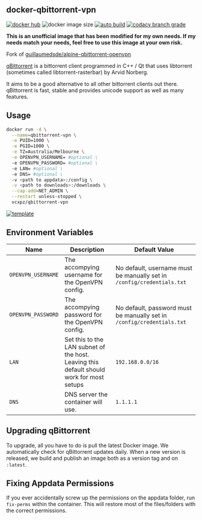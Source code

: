 ## docker-qbittorrent-vpn

[![docker hub](https://img.shields.io/badge/docker_hub-link-blue?style=for-the-badge&logo=docker)](https://hub.docker.com/r/vcxpz/qbittorrent-vpn) ![docker image size](https://img.shields.io/docker/image-size/vcxpz/qbittorrent-vpn?style=for-the-badge&logo=docker) [![auto build](https://img.shields.io/badge/docker_builds-automated-blue?style=for-the-badge&logo=docker?color=d1aa67)](https://github.com/hydazz/docker-qbittorrent-vpn/actions?query=workflow%3A"Auto+Builder+CI") [![codacy branch grade](https://img.shields.io/codacy/grade/0945a66870014049b337da44fb1e77e2/main?style=for-the-badge&logo=codacy)](https://app.codacy.com/gh/hydazz/docker-qbittorrent-vpn)

**This is an unofficial image that has been modified for my own needs. If my needs match your needs, feel free to use this image at your own risk.**

Fork of [guillaumedsde/alpine-qbittorrent-openvpn](https://github.com/guillaumedsde/alpine-qbittorrent-openvpn)

[qBittorrent](https://www.qbittorrent.org/) is a bittorrent client programmed in C++ / Qt that uses libtorrent (sometimes called libtorrent-rasterbar) by Arvid Norberg.

It aims to be a good alternative to all other bittorrent clients out there. qBittorrent is fast, stable and provides unicode support as well as many features.

## Usage

```bash
docker run -d \
  --name=qbittorrent-vpn \
  -e PUID=1000 \
  -e PGID=1000 \
  -e TZ=Australia/Melbourne \
  -e OPENVPN_USERNAME= #optional \
  -e OPENVPN_PASSWORD= #optional \
  -e LAN= #optional \
  -e DNS= #optional \
  -v <path to appdata>:/config \
  -v <path to downloads>:/downloads \
  --cap-add=NET_ADMIN \
  --restart unless-stopped \
  vcxpz/qbittorrent-vpn
```

[![template](https://img.shields.io/badge/unraid_template-ff8c2f?style=for-the-badge&logo=docker?color=d1aa67)](https://github.com/hydazz/docker-templates/blob/main/hydaz/qbittorrent.xml)

## Environment Variables

Name               | Description                                                                              | Default Value
------------------ | ---------------------------------------------------------------------------------------- | ----------------------------------------------------------------------
`OPENVPN_USERNAME` | The accompying username for the OpenVPN config.                                          | No default, username must be manually set in `/config/credentials.txt`
`OPENVPN_PASSWORD` | The accompying password for the OpenVPN config.                                          | No default, password must be manually set in `/config/credentials.txt`
`LAN`              | Set this to the LAN subnet of the host. Leaving this default should work for most setups | `192.168.0.0/16`
`DNS`              | DNS server the container will use.                                                       | `1.1.1.1`

## Upgrading qBittorrent

To upgrade, all you have to do is pull the latest Docker image. We automatically check for qBittorrent updates daily. When a new version is released, we build and publish an image both as a version tag and on `:latest`.

## Fixing Appdata Permissions

If you ever accidentally screw up the permissions on the appdata folder, run `fix-perms` within the container. This will restore most of the files/folders with the correct permissions.
